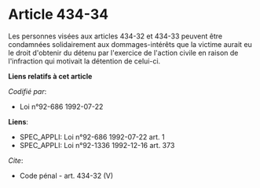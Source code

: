 # Article 434-34

Les personnes visées aux articles 434-32 et 434-33 peuvent être condamnées solidairement aux dommages-intérêts que la victime
aurait eu le droit d'obtenir du détenu par l'exercice de l'action civile en raison de l'infraction qui motivait la détention
de celui-ci.

**Liens relatifs à cet article**

_Codifié par_:

  - Loi n°92-686 1992-07-22

**Liens**:

  - SPEC_APPLI: Loi n°92-686 1992-07-22 art. 1
  - SPEC_APPLI: Loi n°92-1336 1992-12-16 art. 373

_Cite_:

  - Code pénal - art. 434-32 (V)
